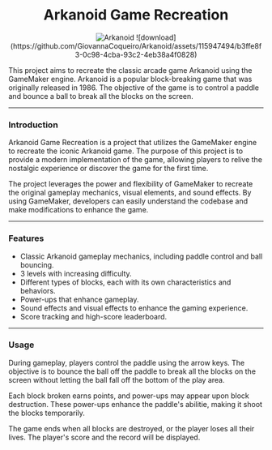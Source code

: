 <div align=center>
  <h1>Arkanoid Game Recreation</h1>
    <img src="https://github.com/GiovannaCoqueiro/Arkanoid/assets/115947494/ddd429a0-74b1-4904-890a-3c077c35c644" alt=Arkanoid logo/>
  ![download](https://github.com/GiovannaCoqueiro/Arkanoid/assets/115947494/b3ffe8f3-0c98-4cba-93c2-4eb38a4f0828)

</div>

<p>This project aims to recreate the classic arcade game Arkanoid using the GameMaker engine. Arkanoid is a popular block-breaking game that was originally released in 1986. The objective of the game is to control a paddle and bounce a ball to break all the blocks on the screen.</p>

---

<h3>Introduction</h3>

<p>Arkanoid Game Recreation is a project that utilizes the GameMaker engine to recreate the iconic Arkanoid game. The purpose of this project is to provide a modern implementation of the game, allowing players to relive the nostalgic experience or discover the game for the first time.</p>

<p>The project leverages the power and flexibility of GameMaker to recreate the original gameplay mechanics, visual elements, and sound effects. By using GameMaker, developers can easily understand the codebase and make modifications to enhance the game.</p>

---

<h3 align=left>Features</h3>

<ul>
  <li>Classic Arkanoid gameplay mechanics, including paddle control and ball bouncing.</li>
  <li>3 levels with increasing difficulty.</li>
  <li>Different types of blocks, each with its own characteristics and behaviors.</li>
  <li>Power-ups that enhance gameplay.</li>
  <li>Sound effects and visual effects to enhance the gaming experience.</li>
  <li>Score tracking and high-score leaderboard.</li>
</ul>

---

<h3 align=left>Usage</h3>

<p>During gameplay, players control the paddle using the arrow keys. The objective is to bounce the ball off the paddle to break all the blocks on the screen without letting the ball fall off the bottom of the play area.</p>

<p>Each block broken earns points, and power-ups may appear upon block destruction. These power-ups enhance the paddle's abilitie, making it shoot the blocks temporarily.</p>

<p>The game ends when all blocks are destroyed, or the player loses all their lives. The player's score and the record will be displayed.</p>
